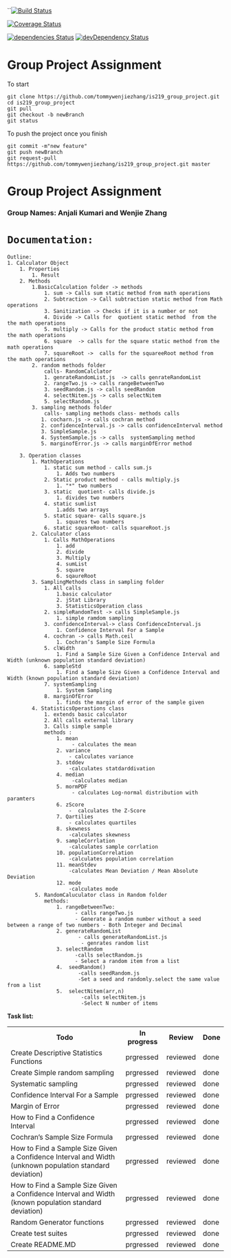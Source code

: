 ``[![Build Status](https://travis-ci.org/tommywenjiezhang/is219_group_project.svg?branch=master)](https://travis-ci.org/tommywenjiezhang/is219_group_project)


[![Coverage Status](https://coveralls.io/repos/github/tommywenjiezhang/is219_group_project/badge.svg?branch=master)](https://coveralls.io/github/tommywenjiezhang/is219_group_project?branch=master)

[![dependencies Status](https://david-dm.org/tommywenjiezhang/is219_group_project/status.svg)](https://david-dm.org/tommywenjiezhang/is219_group_project) [![devDependency Status](https://david-dm.org/tommywenjiezhang/is219_group_project/dev-status.svg)](https://david-dm.org/tommywenjiezhang/is219_group_project?type=dev)

<h1>Group Project Assignment </h1>

To start
```
git clone https://github.com/tommywenjiezhang/is219_group_project.git
cd is219_group_project
git pull
git checkout -b newBranch
git status

```
To push the project once you finish
```
git commit -m"new feature"
git push newBranch
git request-pull https://github.com/tommywenjiezhang/is219_group_project.git master
```
<h1>Group Project Assignment </h1>
<h3>Group Names: Anjali Kumari and Wenjie Zhang</h3>
 
#  ` Documentation: `
    Outline: 
    1. Calculator Object
        1. Properties
            1. Result
        2. Methods
            1.BasicCalculation folder -> methods
                1. sum -> Calls sum static method from math operations
                2. Subtraction -> Call subtraction static method from Math operations
                3. Sanitization -> Checks if it is a number or not
                4. Divide -> Calls for  quotient static method  from the the math operations 
                5. multiply -> Calls for the product static method from the math operations 
                6. square  -> calls for the square static method from the math operations
                7. squareRoot ->  calls for the squareeRoot method from the math operations  
            2. random methods folder
                calls- RandomCalclator 
                1. genrateRandomList.js  -> calls genrateRandomList 
                2. rangeTwo.js -> calls rangeBetweenTwo 
                3. seedRandom.js -> calls seedRandom
                4. selectNitem.js -> calls selectNitem
                5. selectRandom.js  
            3. sampling methods folder
                calls- sampling methods class- methods calls  
               1. cocharn.js -> calls cochran method  
               2. confidenceInterval.js -> calls confidenceInterval method  
               3. SimpleSample.js 
               4. SystemSample.js -> calls  systemSampling method 
               5. marginofError.js -> calls marginOfError method 
                      
        3. Operation classes 
            1. MathOperations 
                1. static sum method - calls sum.js  
                    1. Adds two numbers  
                2. Static product method - calls multiply.js   
                    1. "*" two numbers 
                3. static  quotient- calls divide.js 
                    1. divides two numbers
                4. static sumlist 
                    1.adds two arrays 
                5. static square- calls square.js 
                    1. squares two numbers 
                6. static squareRoot- calls squareRoot.js 
            2. Calculator class 
                1. Calls MathOperations 
                    1. add 
                    2. divide
                    3. Multiply 
                    4. sumList 
                    5. square
                    6. sqaureRoot 
            3. SamplingMethods class in sampling folder 
                1. All calls 
                    1.basic calculator 
                    2. jStat Library 
                    3. StatisticsOperation class 
                2. simpleRandomTest -> calls SimpleSample.js 
                    1. simple ramdom sampling  
                3. confidenceInterval-> class ConfidenceInterval.js 
                    1. Confidence Interval For a Sample
                4. cochran -> calls Math.ceil
                    1. Cochran’s Sample Size Formula 
                5. clWidth 
                    1. Find a Sample Size Given a Confidence Interval and Width (unknown population standard deviation)
                6. sampleStd
                    1. Find a Sample Size Given a Confidence Interval and Width (known population standard deviation)
                7. systemSampling
                    1. System Sampling
                8. marginOfError
                    1. finds the margin of error of the sample given  
            4. StatisticsOperastions class 
                1. extends basic calculator 
                2. All calls external library
                3. Calls simple sample 
                methods :
                    1. mean 
                         - calculates the mean 
                    2. variance 
                        - calculates variance 
                    3. stddev 
                        -calculates statdarddivation 
                    4. median 
                         -calculates median 
                    5. mormPDF 
                         - calculates Log-normal distribution with paramters  
                    6. zScore 
                        -  calculates the Z-Score  
                    7. Qartilies
                        - calculates quartiles 
                    8. skewness 
                        -calculates skewness 
                    9. sampleCorrlation 
                        -calculates sample corrlation
                    10. populationCorrelation
                        -calculates population correlation
                    11. meanStdev 
                        -calculates Mean Deviation / Mean Absolute Deviation
                    12. mode 
                        -calculates mode 
             5. RandomCaluculator class in Random folder 
                methods:
                    1. rangeBetweenTwo:
                          - calls rangeTwo.js 
                          - Generate a random number without a seed between a range of two numbers - Both Integer and Decimal
                    2. generateRandomList
                           - calls generateRandomList.js
                            - genrates random list 
                    3. selectRandom
                          -calls selectRandom.js
                          - Select a random item from a list
                    4.  seedRandom()
                           -calls seedRandom.js 
                           -Set a seed and randomly.select the same value from a list
                    5.  selectNitem(arr,n)
                            -calls selectNitem.js 
                            -Select N number of items



**Task list:**
<table style="width:100%">
  <tr>
    <th>Todo</th>
    <th>In progress</th>
    <th>Review</th>
    <th>Done</th> 
  </tr>
  <tr>
    <td>Create Descriptive Statistics Functions</td>
   <td> prgressed </td>
       <td>reviewed</td>
       <td>done</td>
  </tr>
  <tr>
    <td> Create Simple random sampling </td>
    <td> prgressed </td>
    <td>reviewed</td>
    <td>done</td>
  </tr>
   <tr>
      <td>Systematic sampling  </td>
     <td> prgressed </td>
         <td>reviewed</td>
         <td>done</td>
    </tr>
    <tr>
          <td>Confidence Interval For a Sample</td>
          <td> prgressed </td>
              <td>reviewed</td>
              <td>done</td>
        </tr>
        <tr>
                  <td>Margin of Error
 </td>
                  <td> prgressed </td>
                      <td>reviewed</td>
                      <td>done</td>
                </tr>
                <tr>
                                  <td>How to Find a Confidence Interval </td>
                                  <td> prgressed </td>
                                      <td>reviewed</td>
                                      <td>done</td>
                                </tr>
                <tr>
                          <td>Cochran’s Sample Size Formula </td>
                          <td> prgressed </td>
                              <td>reviewed</td>
                              <td>done</td>
                        </tr>
               <tr>
                                         <td>How to Find a Sample Size Given a Confidence Interval and Width (unknown population standard deviation)
 </td>
                                         <td> prgressed </td>
                                             <td>reviewed</td>
                                             <td>done</td>
                                       </tr>
<tr>
      <td>How to Find a Sample Size Given a Confidence Interval and Width (known population standard deviation)
 </td>
     <td> prgressed </td>
         <td>reviewed</td>
         <td>done</td>
    </tr>
    
 <tr>
 <tr>
       <td> Random Generator functions </td>
      <td> prgressed </td>
          <td>reviewed</td>
          <td>done</td>
     </tr>
     
  <tr> 
  <tr>
         <td> Create test suites </td>
        <td> prgressed </td>
            <td>reviewed</td>
            <td>done</td>
       </tr>
        <tr>
                <td> Create README.MD  </td>
               <td> prgressed </td>
                   <td>reviewed</td>
                   <td>done</td>
              </tr>
       
    

</table>

                  


